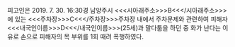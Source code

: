 피고인은 2019. 7. 30. 16:30경 남양주시 <<<시아래주소>>>B<<</시아래주소>>>에 있는 <<<주차장>>>C<<</주차장>>>주차장 내에서 주차문제와 관련하여 피해자 <<<내국인이름>>>D<<</내국인이름>>>(25세)과 말다툼을 하던 중 화가 난다는 이유로 손으로 피해자의 목 부위를 1회 때려 폭행하였다.